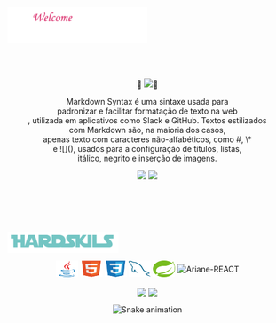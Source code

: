   <div align= "left" ><br>

<img width=50% src="ari_Prancheta 1.png" />

  ##
  
  <br>
  <div aling= "center">
 
<p align="center">👾
    <img src="https://readme-typing-svg.herokuapp.com?font=KronaOne&size=24&color=d92763&center=true&vCenter=true&lines=FullStack+DEV+..."(https://git.io/typing-svg>👾
 </p> 
    

    
 

  </div>
   

           
 <div align="center">
   <p aling= "right">  Markdown Syntax é uma sintaxe usada para <br>padronizar e facilitar formatação de texto na web<br>
      , utilizada em aplicativos como Slack e GitHub. Textos estilizados<br> com Markdown são, na maioria dos casos,<br>
      apenas texto com caracteres não-alfabéticos, como #, \* <br>e ![](), usados para a configuração de títulos, listas,<br>
      itálico, negrito e inserção de imagens.</p>
    
  <a href="https://www.linkedin.com/in/arianealbuquerque/" target="_blank"><img src="https://img.shields.io/badge/LinkedIn-721881?style=for-the-badge&logo=linkedin&logoColor=white" target="_blank"></a>
    <a href="mailto:contact.nicolasalbuquerque@gmail.com" target="_blank"><img src="https://img.shields.io/badge/Gmail-d92763?style=for-the-badge&logo=gmail&logoColor=white" target="_blank"></a>
</div>
 
 

<br>

##
<br>


 <img align="center" alt="Ariane-Java"  width="200" src="skills_Prancheta 1.png"><br>
  
  
  <div align= "center" 
  <img align="center" alt="Ariane-Java"  width="200" src="skills_Prancheta 1.png">
 
   
  <img align="center" alt="Ariane-Java" height="30" width="40" src="https://raw.githubusercontent.com/devicons/devicon/master/icons/java/java-original.svg">
  <img align="center" alt="Ariane-HTML" height="30" width="40" src="https://raw.githubusercontent.com/devicons/devicon/master/icons/html5/html5-original.svg">
  <img align="center" alt="Ariane-CSS" height="30" width="40" src="https://raw.githubusercontent.com/devicons/devicon/master/icons/css3/css3-original.svg">
  
  <img align="center" alt="Ariane-MYSQL" height="30" width="40" src="https://raw.githubusercontent.com/devicons/devicon/master/icons/mysql/mysql-original.svg">
  <img align="center" alt="Ariane-SPRING" height="30" width="40" src="https://raw.githubusercontent.com/devicons/devicon/master/icons/spring/spring-original.svg">
  <img align="center" alt="Ariane-REACT" height="30" width="40" src="https://cdn.jsdelivr.net/gh/devicons/devicon/icons/react/react-original.svg" />
  <br>

<br>
<div align ="center">
  <img align="center" width="400px" src="https://github-readme-stats.vercel.app/api?username=AriAlbuquerque&show_icons=true,css&layout=compact&theme=radical" />
  <img align= "center" width="425px" src="https://github-readme-stats.vercel.app/api/top-langs/?username=AriAlbuquerque&layout=compact&theme=radical" />

  

  ![Snake animation](https://github.com/NicolasAlbuquerque/NicolasAlbuquerque/blob/output/github-contribution-grid-snake.svg)
  
  
  </div>

 
